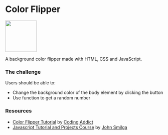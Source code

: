 # Color Flipper

<img align="center" width="100" height="100" src="[http://www.fillmurray.com/100/100](https://user-images.githubusercontent.com/20262557/182273128-cc5477c0-0773-46d1-b3d9-d13e108521ff.gif)">

A background color flipper made with HTML, CSS and JavaScript.

### The challenge

Users should be able to:

- Change the background color of the body element by clicking the button
- Use function to get a random number

### Resources

- [Color Flipper Tutorial](https://www.youtube.com/watch?v=c5SIG7Ie0dM&t=421s) by [Coding Addict](https://www.youtube.com/channel/UCMZFwxv5l-XtKi693qMJptA)
- [Javascript Tutorial and Projects Course](https://www.udemy.com/course/javascript-tutorial-for-beginners-w/) by [John Smilga](https://www.johnsmilga.com/)

